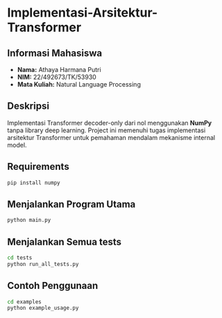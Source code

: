 # Implementasi-Arsitektur-Transformer

## Informasi Mahasiswa
- **Nama:** Athaya Harmana Putri  
- **NIM:** 22/492673/TK/53930  
- **Mata Kuliah:** Natural Language Processing  

## Deskripsi
Implementasi Transformer decoder-only dari nol menggunakan **NumPy** tanpa library deep learning. Project ini memenuhi tugas implementasi arsitektur Transformer untuk pemahaman mendalam mekanisme internal model.

## Requirements
```bash
pip install numpy
```
## Menjalankan Program Utama
```bash
python main.py

```
## Menjalankan Semua tests
```bash
cd tests
python run_all_tests.py
```
## Contoh Penggunaan
```bash
cd examples
python example_usage.py


